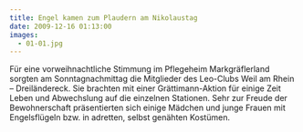 ```yaml
---
title: Engel kamen zum Plaudern am Nikolaustag
date: 2009-12-16 01:13:00
images:
  - 01-01.jpg
---
```


Für eine vorweihnachtliche Stimmung im Pflegeheim Markgräflerland sorgten am Sonntagnachmittag die Mitglieder des Leo-Clubs Weil am Rhein – Dreiländereck. Sie brachten mit einer Grättimann-Aktion für einige Zeit Leben und Abwechslung auf die einzelnen Stationen. Sehr zur Freude der Bewohnerschaft präsentierten sich einige Mädchen und junge Frauen mit Engelsflügeln bzw. in adretten, selbst genähten Kostümen.
